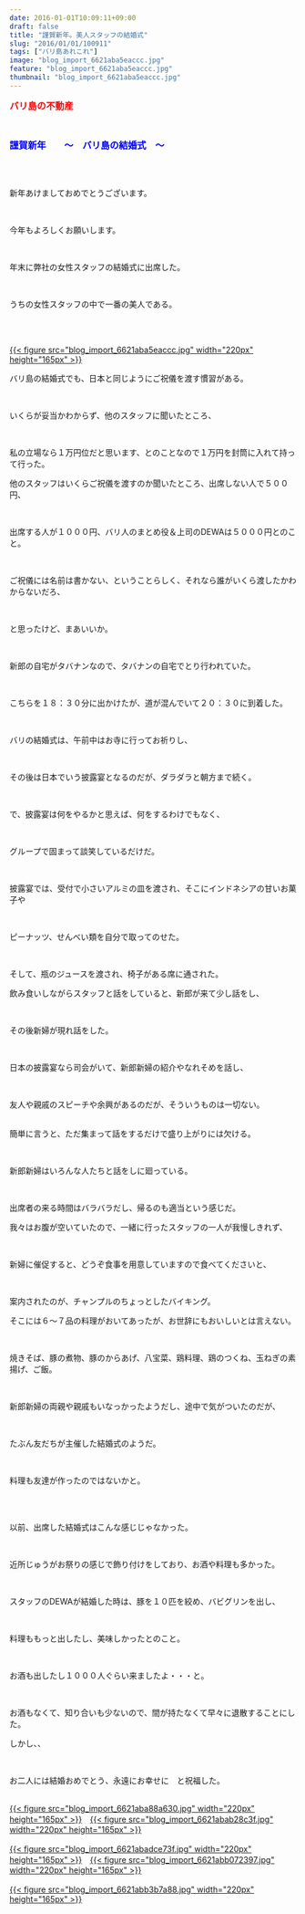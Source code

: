 ```yaml
---
date: 2016-01-01T10:09:11+09:00
draft: false
title: "謹賀新年。美人スタッフの結婚式"
slug: "2016/01/01/100911"
tags: ["バリ島あれこれ"]
image: "blog_import_6621aba5eaccc.jpg"
feature: "blog_import_6621aba5eaccc.jpg"
thumbnail: "blog_import_6621aba5eaccc.jpg"
---
```

<p><font color="#ff0000" size="3"><strong>バリ島の不動産</strong></font></p><br/><p><font color="#0000ff" size="3"><strong>謹賀新年　　～　バリ島の結婚式　～</strong></font></p><br/><br/><p>新年あけましておめでとうございます。</p><br/><p>今年もよろしくお願いします。</p><br/><p>年末に弊社の女性スタッフの結婚式に出席した。</p><br/><p>うちの女性スタッフの中で一番の美人である。</p><br/><p><br/><a href="blog_import_6621aba735a0b.jpg">{{< figure src="blog_import_6621aba5eaccc.jpg" width="220px" height="165px" >}}</a><br/></p><p>バリ島の結婚式でも、日本と同じようにご祝儀を渡す慣習がある。</p><br/><p>いくらが妥当かわからず、他のスタッフに聞いたところ、</p><br/><p>私の立場なら１万円位だと思います、とのことなので１万円を封筒に入れて持って行った。</p><p> </p><p>他のスタッフはいくらご祝儀を渡すのか聞いたところ、出席しない人で５００円、</p><br/><p>出席する人が１０００円、バリ人のまとめ役＆上司のDEWAは５０００円とのこと。</p><br/><p>ご祝儀には名前は書かない、ということらしく、それなら誰がいくら渡したかわからないだろ、</p><br/><p>と思ったけど、まあいいか。</p><br/><p> </p><p>新郎の自宅がタバナンなので、タバナンの自宅でとり行われていた。</p><br/><p>こちらを１８：３０分に出かけたが、道が混んでいて２０：３０に到着した。</p><br/><p>バリの結婚式は、午前中はお寺に行ってお祈りし、</p><br/><p>その後は日本でいう披露宴となるのだが、ダラダラと朝方まで続く。</p><br/><p>で、披露宴は何をやるかと思えば、何をするわけでもなく、</p><br/><p>グループで固まって談笑しているだけだ。</p><br/><p> </p><p>披露宴では、受付で小さいアルミの皿を渡され、そこにインドネシアの甘いお菓子や</p><br/><p>ピーナッツ、せんべい類を自分で取ってのせた。</p><br/><p>そして、瓶のジュースを渡され、椅子がある席に通された。</p><p> </p><p>飲み食いしながらスタッフと話をしていると、新郎が来て少し話をし、</p><br/><p>その後新婦が現れ話をした。</p><br/><p> </p><p>日本の披露宴なら司会がいて、新郎新婦の紹介やなれそめを話し、</p><br/><p>友人や親戚のスピーチや余興があるのだが、そういうものは一切ない。</p><p><br/>簡単に言うと、ただ集まって話をするだけで盛り上がりには欠ける。</p><br/><p> </p><p>新郎新婦はいろんな人たちと話をしに廻っている。</p><br/><p>出席者の来る時間はバラバラだし、帰るのも適当という感じだ。</p><p> </p><p>我々はお腹が空いていたので、一緒に行ったスタッフの一人が我慢しきれず、</p><br/><p>新婦に催促すると、どうぞ食事を用意していますので食べてくださいと、</p><br/><p>案内されたのが、チャンプルのちょっとしたバイキング。</p><p> </p><p>そこには６～７品の料理がおいてあったが、お世辞にもおいしいとは言えない。</p><br/><p>焼きそば、豚の煮物、豚のからあげ、八宝菜、鶏料理、鶏のつくね、玉ねぎの素揚げ、ご飯。</p><br/><p> </p><p>新郎新婦の両親や親戚もいなっかったようだし、途中で気がついたのだが、</p><br/><p>たぶん友だちが主催した結婚式のようだ。</p><br/><p>料理も友達が作ったのではないかと。</p><br/><br/><p>以前、出席した結婚式はこんな感じじゃなかった。</p><br/><p>近所じゅうがお祭りの感じで飾り付けをしており、お酒や料理も多かった。</p><br/><p>スタッフのDEWAが結婚した時は、豚を１０匹を絞め、バビグリンを出し、</p><br/><p>料理ももっと出したし、美味しかったとのこと。</p><br/><p>お酒も出したし１０００人ぐらい来ましたよ・・・と。</p><br/><p> </p><p>お酒もなくて、知り合いも少ないので、間が持たなくて早々に退散することにした。 </p><p> </p><p>しかし、、</p><br/><p>お二人には結婚おめでとう、永遠にお幸せに　と祝福した。</p><p> </p><p><br/><a href="blog_import_6621aba9cad66.jpg">{{< figure src="blog_import_6621aba88a630.jpg" width="220px" height="165px" >}}</a>　<a href="blog_import_6621abac8120c.jpg">{{< figure src="blog_import_6621abab28c3f.jpg" width="220px" height="165px" >}}</a><br/><br/><a href="blog_import_6621abaf1227b.jpg">{{< figure src="blog_import_6621abadce73f.jpg" width="220px" height="165px" >}}</a>　<a href="blog_import_6621abb24c8e0.jpg">{{< figure src="blog_import_6621abb072397.jpg" width="220px" height="165px" >}}</a><br/><br/><a href="blog_import_6621abb555607.jpg">{{< figure src="blog_import_6621abb3b7a88.jpg" width="220px" height="165px" >}}</a><br/></p>

